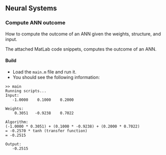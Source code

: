## Neural Systems


### Compute ANN outcome

How to compute the outcome of an ANN given the weights, structure, and input.

The attached MatLab code snippets, computes the outcome of an ANN.

#### Build
- Load the `main.m` file and run it.
- You should see the following information:

```
>> main
Running scripts...
Input:
   -1.0000    0.1000    0.2000

Weights:
    0.3051   -0.9238    0.7022

Algorithm:
(-1.0000 * 0.3051) + (0.1000 * -0.9238) + (0.2000 * 0.7022)
= -0.2570 * tanh (transfer function)
= -0.2515

Output:
   -0.2515
```
